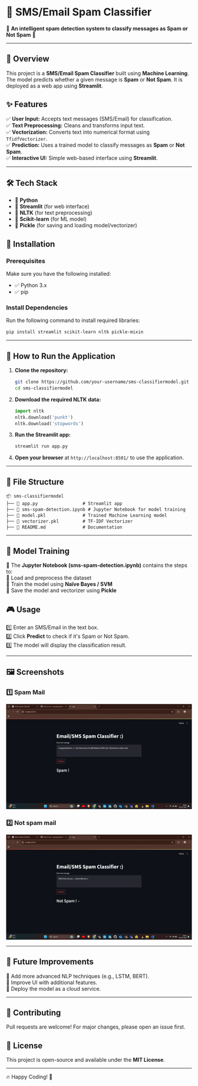 # 📩 SMS/Email Spam Classifier

🚀 **An intelligent spam detection system to classify messages as Spam or Not Spam** 🚀

---

## 🌟 Overview
This project is a **SMS/Email Spam Classifier** built using **Machine Learning**. The model predicts whether a given message is **Spam** or **Not Spam**. It is deployed as a web app using **Streamlit**.

## ✨ Features
✅ **User Input:** Accepts text messages (SMS/Email) for classification.  
✅ **Text Preprocessing:** Cleans and transforms input text.  
✅ **Vectorization:** Converts text into numerical format using `TfidfVectorizer`.  
✅ **Prediction:** Uses a trained model to classify messages as **Spam** or **Not Spam**.  
✅ **Interactive UI:** Simple web-based interface using **Streamlit**.  

---

## 🛠 Tech Stack
- 🐍 **Python**
- 🎨 **Streamlit** (for web interface)
- 📝 **NLTK** (for text preprocessing)
- 🤖 **Scikit-learn** (for ML model)
- 💾 **Pickle** (for saving and loading model/vectorizer)

## 📌 Installation
### Prerequisites
Make sure you have the following installed:
- ✅ Python 3.x
- ✅ pip

### Install Dependencies
Run the following command to install required libraries:
```sh
pip install streamlit scikit-learn nltk pickle-mixin
```

---

## 🚀 How to Run the Application
1. **Clone the repository:**
   ```sh
   git clone https://github.com/your-username/sms-classifiermodel.git
   cd sms-classifiermodel
   ```
2. **Download the required NLTK data:**
   ```python
   import nltk
   nltk.download('punkt')
   nltk.download('stopwords')
   ```
3. **Run the Streamlit app:**
   ```sh
   streamlit run app.py
   ```
4. **Open your browser** at `http://localhost:8501/` to use the application.

---

## 📂 File Structure
```
📦 sms-classifiermodel
├── 📜 app.py                 # Streamlit app
├── 📜 sms-spam-detection.ipynb # Jupyter Notebook for model training
├── 📜 model.pkl              # Trained Machine Learning model
├── 📜 vectorizer.pkl         # TF-IDF Vectorizer
├── 📜 README.md              # Documentation
```

---

## 🎯 Model Training
📌 The **Jupyter Notebook (sms-spam-detection.ipynb)** contains the steps to:  
🔹 Load and preprocess the dataset  
🔹 Train the model using **Naïve Bayes / SVM**  
🔹 Save the model and vectorizer using **Pickle**  

## 🎮 Usage
1️⃣ Enter an SMS/Email in the text box.  
2️⃣ Click **Predict** to check if it's Spam or Not Spam.  
3️⃣ The model will display the classification result.  

---

## 🖼 Screenshots  
### 1️⃣ Spam Mail 
![Spam Mail](screenshots/spam.png)  

### 2️⃣ Not spam mail  
![Not Spam Mail](screenshots/notspam.png)  


---

## 🔮 Future Improvements
🚀 Add more advanced NLP techniques (e.g., LSTM, BERT).  
🚀 Improve UI with additional features.  
🚀 Deploy the model as a cloud service.  

---

## 🤝 Contributing
Pull requests are welcome! For major changes, please open an issue first.  

## 📜 License
This project is open-source and available under the **MIT License**.  

---

🔥 Happy Coding! 🚀

